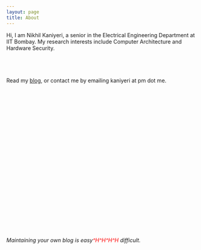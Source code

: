 ```yaml
---
layout: page
title: About
---
```





Hi, I am Nikhil Kaniyeri, a senior in the Electrical Engineering Department at IIT Bombay. My research interests include Computer Architecture and Hardware Security.
<br><br><br><br><br>
Read my <a href="archive.md">blog</a>, or contact me by emailing kaniyeri at pm dot me.




<br><br><br><br><br><br><br><br><br><br><br><br><br><br><br><br><br><br><br><br><br><br>



<i>Maintaining your own blog is easy<span style="color: red;">^H^H^H^H</span> difficult.</i>

